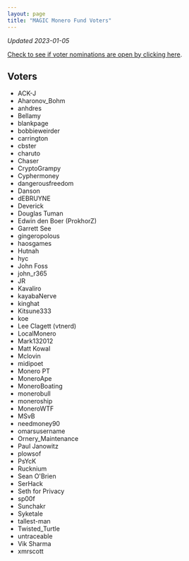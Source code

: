 ```yaml
---
layout: page
title: "MAGIC Monero Fund Voters"
---
```


*Updated 2023-01-05*

[Check to see if voter nominations are open by clicking here](https://github.com/MAGICGrants/Monero-Fund).

## Voters

* ACK-J
* Aharonov_Bohm
* anhdres
* Bellamy
* blankpage
* bobbieweirder
* carrington
* cbster
* charuto
* Chaser
* CryptoGrampy
* Cyphermoney
* dangerousfreedom
* Danson
* dEBRUYNE
* Deverick
* Douglas Tuman
* Edwin den Boer (ProkhorZ)
* Garrett See
* gingeropolous
* haosgames
* Hutnah
* hyc
* John Foss
* john_r365
* JR
* Kavaliro
* kayabaNerve
* kinghat
* Kitsune333
* koe
* Lee Clagett (vtnerd)
* LocalMonero
* Mark132012
* Matt Kowal
* Mclovin
* midipoet
* Monero PT
* MoneroApe
* MoneroBoating
* monerobull
* moneroship
* MoneroWTF
* MSvB
* needmoney90
* omarsusername
* Ornery_Maintenance
* Paul Janowitz
* plowsof
* PsYcK
* Rucknium
* Sean O'Brien
* SerHack
* Seth for Privacy
* sp00f
* Sunchakr
* Syketale
* tallest-man
* Twisted_Turtle
* untraceable
* Vik Sharma
* xmrscott
